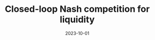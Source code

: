 ---
title: "Closed-loop Nash competition for liquidity"
collection: publications
category: manuscripts
permalink: /publication/2023-10-01-closed-loop-nash-competition-for-liquidity
excerpt: "Examines a multiplayer stochastic differential game where agents interact through joint price impact in trading, proving existence of a closed-loop Nash equilibrium and its properties."
date: 2023-10-01
venue: "Mathematical Finance"
slidesurl: ""  # (Add if you have presentation slides)
paperurl: "https://doi.org/10.1111/mafi.12409"
bibtexurl: ""  # (Add BibTeX file link if available)
citation: "Micheli, A., Muhle-Karbe, J., & Neumann, E. (2023). “Closed-loop Nash competition for liquidity.” <i>Mathematical Finance</i>, 33(4), 1082–1118."
---